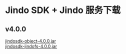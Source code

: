 # Jindo SDK + Jindo 服务下载

## v4.0.0

[jindosdk-object-4.0.0.jar](https://smartdata-binary.oss-cn-shanghai.aliyuncs.com/release/4.0.0/jindosdk-object-4.0.0.jar)<br />[jindosdk-jindofs-4.0.0.jar](https://smartdata-binary.oss-cn-shanghai.aliyuncs.com/release/4.0.0/jindosdk-jindofs-4.0.0.jar)<br />
